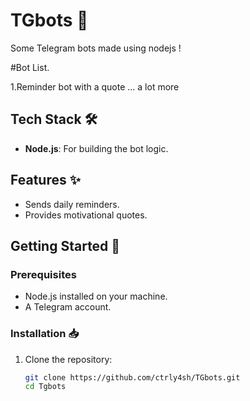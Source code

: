 # TGbots 🌟

Some Telegram bots made using nodejs !

#Bot List.

1.Reminder bot with a quote
... a lot more

## Tech Stack 🛠️
- **Node.js**: For building the bot logic.

## Features ✨
- Sends daily reminders.
- Provides motivational quotes.

## Getting Started 🚀

### Prerequisites
- Node.js installed on your machine.
- A Telegram account.

### Installation 📥
1. Clone the repository:
   ```bash
   git clone https://github.com/ctrly4sh/TGbots.git
   cd Tgbots

